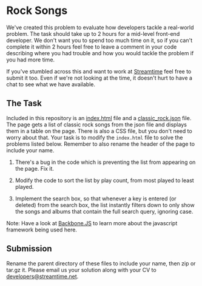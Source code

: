 Rock Songs
=======================

We've created this problem to evaluate how developers tackle a real-world problem. The task should take up to 2 hours for a mid-level front-end developer. We don't want you to spend too much time on it, so if you can't complete it within 2 hours feel free to leave a comment in your code describing where you had trouble and how you would tackle the problem if you had more time.

If you've stumbled across this and want to work at [Streamtime](http://streamtime.net) feel free to submit it too. Even if we're not looking at the time, it doesn't hurt to have a chat to see what we have available.

## The Task

Included in this repository is an [index.html](https://raw.githubusercontent.com/Streamtime/rock-songs-task/master/index.html) file and a [classic_rock.json](https://raw.githubusercontent.com/Streamtime/rock-songs-task/master/classic_rock.json) file. The page gets a list of classic rock songs from the json file and displays them in a table on the page. There is also a CSS file, but you don't need to worry about that. Your task is to modify the `index.html` file to solve the problems listed below. Remember to also rename the header of the page to include your name.

1) There's a bug in the code which is preventing the list from appearing on the page. Fix it.

2) Modify the code to sort the list by play count, from most played to least played.

3) Implement the search box, so that whenever a key is entered (or deleted) from the search box, the list instantly filters down to only show the songs and albums that contain the full search query, ignoring case.

Note: Have a look at [Backbone.JS](http://backbonejs.org/) to learn more about the javascript framework being used here.

## Submission

Rename the parent directory of these files to include your name, then zip or tar.gz it.
Please email us your solution along with your CV to developers@streamtime.net.

